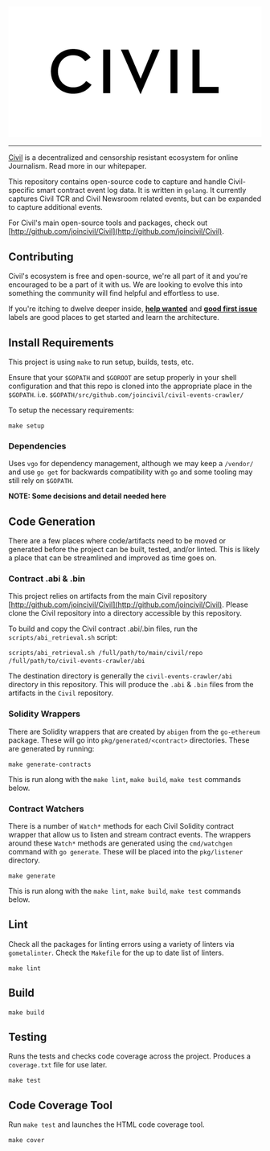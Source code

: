 ![Civil Logo](docs/civil_logo_white.png?raw=true)

---
[Civil](https://joincivil.com/) is a decentralized and censorship resistant ecosystem for online Journalism. Read more in our whitepaper.

This repository contains open-source code to capture and handle Civil-specific smart contract event log data. It is written in `golang`. It currently captures Civil TCR and Civil Newsroom related events, but can be expanded to capture additional events.

For Civil's main open-source tools and packages, check out [http://github.com/joincivil/Civil](http://github.com/joincivil/Civil).

## Contributing

Civil's ecosystem is free and open-source, we're all part of it and you're encouraged to be a part of it with us.  We are looking to evolve this into something the community will find helpful and effortless to use.

If you're itching to dwelve deeper inside, [**help wanted**](https://github.com/joincivil/civil-events-crawler/issues?q=is%3Aissue+is%3Aopen+label%3A%22help+wanted%22)
and [**good first issue**](https://github.com/joincivil/civil-events-crawler/issues?q=is%3Aissue+is%3Aopen+label%3A%22good+first+issue%22) labels are good places to get started and learn the architecture.

## Install Requirements

This project is using `make` to run setup, builds, tests, etc.  

Ensure that your `$GOPATH` and `$GOROOT` are setup properly in your shell configuration and that this repo is cloned into the appropriate place in the `$GOPATH`. i.e. `$GOPATH/src/github.com/joincivil/civil-events-crawler/`

To setup the necessary requirements:

```
make setup
```

### Dependencies

Uses `vgo` for dependency management, although we may keep a `/vendor/` and use `go get` for backwards compatibility with `go` and some tooling may still rely on `$GOPATH`.  

**NOTE: Some decisions and detail needed here**

## Code Generation

There are a few places where code/artifacts need to be moved or generated before the project can be built, tested, and/or linted.  This is likely a place that can be streamlined and improved as time goes on.

### Contract .abi & .bin

This project relies on artifacts from the main Civil repository [http://github.com/joincivil/Civil](http://github.com/joincivil/Civil).  Please clone the Civil repository into a directory accessible by this repository.

To build and copy the Civil contract .abi/.bin files, run the `scripts/abi_retrieval.sh` script:

```
scripts/abi_retrieval.sh /full/path/to/main/civil/repo /full/path/to/civil-events-crawler/abi
```

The destination directory is generally the `civil-events-crawler/abi` directory in this repository.  This will produce the `.abi` & `.bin` files from the artifacts in the `Civil` repository.

### Solidity Wrappers

There are Solidity wrappers that are created by `abigen` from the `go-ethereum` package.  These will go into `pkg/generated/<contract>` directories. These are generated by running:

```
make generate-contracts
```

This is run along with the `make lint`, `make build`, `make test` commands below.

### Contract Watchers

There is a number of `Watch*` methods for each Civil Solidity contract wrapper that allow us to listen and stream contract events.  The wrappers around these `Watch*` methods are generated using the `cmd/watchgen` command with `go generate`.  These will be placed into the `pkg/listener` directory.

```
make generate
```
This is run along with the `make lint`, `make build`, `make test` commands below.


## Lint

Check all the packages for linting errors using a variety of linters via `gometalinter`.  Check the `Makefile` for the up to date list of linters.

```
make lint
```

## Build


```
make build
```

## Testing

Runs the tests and checks code coverage across the project.  Produces a `coverage.txt` file for use later.

```
make test
```

## Code Coverage Tool

Run `make test` and launches the HTML code coverage tool.

```
make cover
```


